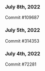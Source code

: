### July 8th, 2022

Commit #109687

### July 5th, 2022

Commit #314353


### July 4th, 2022

Commit #72281
